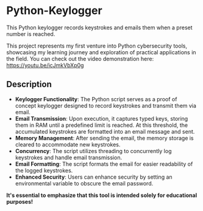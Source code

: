 # Python-Keylogger

This Python keylogger records keystrokes and emails them when a preset number is reached.

This project represents my first venture into Python cybersecurity tools, showcasing my learning journey and exploration of practical applications in the field. You can check out the video demonstration here: https://youtu.be/icJmkVbXp0g

## Description

- **Keylogger Functionality**: The Python script serves as a proof of concept keylogger designed to record keystrokes and transmit them via email. 
- **Email Transmission**: Upon execution, it captures typed keys, storing them in RAM until a predefined limit is reached. At this threshold, the accumulated keystrokes are formatted into an email message and sent. 
- **Memory Management**: After sending the email, the memory storage is cleared to accommodate new keystrokes. 
- **Concurrency**: The script utilizes threading to concurrently log keystrokes and handle email transmission. 
- **Email Formatting**: The script formats the email for easier readability of the logged keystrokes. 
- **Enhanced Security**: Users can enhance security by setting an environmental variable to obscure the email password.

**It's essential to emphasize that this tool is intended solely for educational purposes!**
